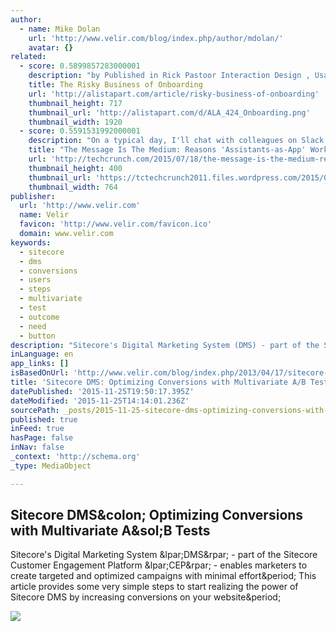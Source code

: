 ```yaml
---
author:
  - name: Mike Dolan
    url: 'http://www.velir.com/blog/index.php/author/mdolan/'
    avatar: {}
related:
  - score: 0.5899857283000001
    description: "by Published in Rick Pastoor Interaction Design , Usability Introducing potential new users to a product can be tricky. Visitors are just passing by, only willing to interact if they can immediately see a new product's value. And even if they do sign up, they may not come back."
    title: The Risky Business of Onboarding
    url: 'http://alistapart.com/article/risky-business-of-onboarding'
    thumbnail_height: 717
    thumbnail_url: 'http://alistapart.com/d/ALA_424_Onboarding.png'
    thumbnail_width: 1920
  - score: 0.5591531992000001
    description: "On a typical day, I'll chat with colleagues on Slack. Later, I'm sure to receive a message from a friend on WhatsApp or Facebook Messenger. Then, on my way home, I'll use good old SMS to let my wife know I'm on my way. What's been absent from these conversations is commerce."
    title: "The Message Is The Medium: Reasons 'Assistants-as-App' Work"
    url: 'http://techcrunch.com/2015/07/18/the-message-is-the-medium-reasons-assistants-as-app-work/'
    thumbnail_height: 400
    thumbnail_url: 'https://tctechcrunch2011.files.wordpress.com/2015/07/8041061787_6c4a17e873_k.jpg?w=764&h=400&crop=1'
    thumbnail_width: 764
publisher:
  url: 'http://www.velir.com'
  name: Velir
  favicon: 'http://www.velir.com/favicon.ico'
  domain: www.velir.com
keywords:
  - sitecore
  - dms
  - conversions
  - users
  - steps
  - multivariate
  - test
  - outcome
  - need
  - button
description: "Sitecore's Digital Marketing System (DMS) - part of the Sitecore Customer Engagement Platform (CEP) - enables marketers to create targeted and optimized campaigns with minimal effort. This article provides some very simple steps to start realizing the power of Sitecore DMS by increasing conversions on your website."
inLanguage: en
app_links: []
isBasedOnUrl: 'http://www.velir.com/blog/index.php/2013/04/17/sitecore-dms-optimizing-conversions-with-multivariate-ab-tests/'
title: 'Sitecore DMS: Optimizing Conversions with Multivariate A/B Tests'
datePublished: '2015-11-25T19:50:17.395Z'
dateModified: '2015-11-25T14:14:01.236Z'
sourcePath: _posts/2015-11-25-sitecore-dms-optimizing-conversions-with-multivariate-ab-t.md
published: true
inFeed: true
hasPage: false
inNav: false
_context: 'http://schema.org'
_type: MediaObject

---
```

<article style=""><h1>Sitecore DMS&amp;colon; Optimizing Conversions with Multivariate A&amp;sol;B Tests</h1><p>Sitecore's Digital Marketing System &amp;lpar;DMS&amp;rpar; - part of the Sitecore Customer Engagement Platform &amp;lpar;CEP&amp;rpar; - enables marketers to create targeted and optimized campaigns with minimal effort&amp;period; This article provides some very simple steps to start realizing the power of Sitecore DMS by increasing conversions on your website&amp;period;</p><img src="http://www.velir.com/blog/wp-content/uploads/2013/04/velir-abtest.png" /></article>